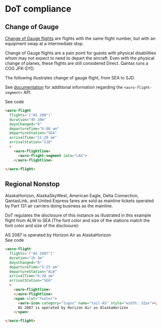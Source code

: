 # DoT compliance

## Change of Gauge

[Change of Gauge flights](https://www.travelweekly.com/Mark-Pestronk/Agents-must-identify-change-of-gauge-services) are flights with the same flight number, but with an equipment swap at a intermediate stop.

<auro-alerts information>Change of Gauge flights are a pain point for guests with physical disabilities whom may not expect to need to depart the aircraft. Even with the physical change of planes, these flights are still considered Direct. Qantas runs a COG JFK-SYD.</auro-alerts>

The following illustrates change of gauge flight, from SEA to SJD.

See [documentation](https://auro.alaskaair.com/components/auro/flightline/api) for additional information regarding the `<auro-flight-segment>` API.

<div class="exampleWrapper">
  <auro-flight
    flights='["AS 200"]'
    duration="4h 20m"
    daysChanged="0"
    departureTime="6:00 am"
    departureStation="SEA"
    arrivalTime="11:20 am"
    arrivalStation="SJD"
    >
      <auro-flightline>
        <auro-flight-segment iata="LAX">
      </auro-flightline>
  </auro-flight>
</div>

<auro-accordion lowProfile justifyRight>
  <span slot="trigger">See code</span>

  ```html
  <auro-flight
    flights='["AS 200"]'
    duration="4h 20m"
    daysChanged="0"
    departureTime="6:00 am"
    departureStation="SEA"
    arrivalTime="11:20 am"
    arrivalStation="SJD"
    >
      <auro-flightline>
        <auro-flight-segment iata="LAX">
      </auro-flightline>

  </auro-flight>
  ```

</auro-accordion>


## Regional Nonstop

AlaskaHorizon, AlaskaSkyWest, American Eagle, Delta Connection, QantasLink, and United Express fares are sold as mainline tickets operated by Part 131 air carriers doing business as the mainline.

DoT regulates the disclosure of this instance as illustrated in this example flight from ALW to SEA (The font color and size of the stations match the font color and size of the disclosure):

<div class="exampleWrapper">
  <auro-flight
    flights='["AS 2087"]'
    duration="1h 3m"
    daysChanged="0"
    departureTime="5:25 am"
    departureStation="ALW"
    arrivalTime="6:28 am"
    arrivalStation="SEA"
    >
      <auro-flightline>
      </auro-flightline>
      <span slot="footer">
        <auro-icon category="logos" name="tail-AS" style="width: 32px"></auro-icon>
        AS 2087 is operated by Horizon Air as AlaskaHorizon
      </span>

  </auro-flight>
</div>

<auro-accordion lowProfile justifyRight>
  <span slot="trigger">See code</span>

  ```html
  <auro-flight
    flights='["AS 2087"]'
    duration="1h 3m"
    daysChanged="0"
    departureTime="5:25 am"
    departureStation="ALW"
    arrivalTime="6:28 am"
    arrivalStation="SEA"
    >
      <auro-flightline>
      </auro-flightline>
      <span slot="footer">
        <auro-icon category="logos" name="tail-AS" style="width: 32px"></auro-icon>
        AS 2087 is operated by Horizon Air as AlaskaHorizon
      </span>

  </auro-flight>
  ```

</auro-accordion>
